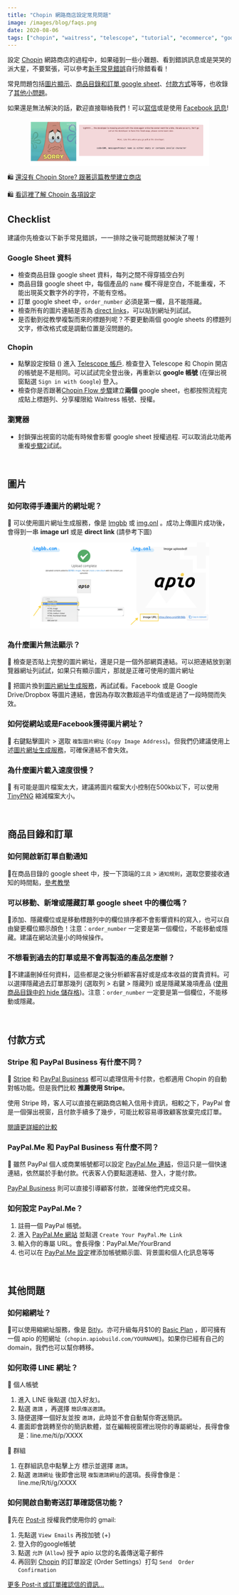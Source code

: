 ```yaml
---
title: "Chopin 網路商店設定常見問題"
image: /images/blog/faqs.png
date: 2020-08-06
tags: ["chopin", "waitress", "telescope", "tutorial", "ecommerce", "google-sheet", "google", "website", "documentation","教學", "網路開店","常見問題"]
---
```


設定 [Chopin](https://telescope.apiobuild.com/app/chopin) 網路商店的過程中，如果碰到一些小難題、看到錯誤訊息或是哭哭的派大星，不要緊張，可以參考[新手常見錯誤](#checklist)自行除錯看看！

常見問題包括[圖片顯示](#圖片)、[商品目錄和訂單 google sheet](#商品目錄和訂單)、[付款方式](#付款方式)等等，也收錄了[其他小問題](#其他問題)。

如果還是無法解決的話，歡迎直接聯絡我們！可以<a href="mailto:apiobuild@gmail.com">寫信</a>或是使用 [Facebook 訊息](https://m.me/apiobuild)!

<img src="/images/blog/chopin-error.png" class="post-img">

<!--more-->

🛍️ [還沒有 Chopin Store? 跟著這篇教學建立商店](https://apiobuild.com/blog/how-to-create-web-store-with-apio-ch/)

🛍️ [看這裡了解 Chopin 各項設定](https://apiobuild.com/blog/how-to-configure-chopin-store-zh/)

## Checklist

建議你先檢查以下新手常見錯誤，一一排除之後可能問題就解決了喔！

### Google Sheet 資料

- 檢查商品目錄 google sheet 資料，每列之間不得穿插空白列
- 商品目錄 google sheet 中，每個產品的 `name` 欄不得是空白，不能重複，不能出現英文數字外的字符，不能有空格。
- 訂單 google sheet 中，`order_number` 必須是第一欄，且不能隱藏。
- 檢查所有的圖片連結是否為 [direct links](#為什麼圖片無法顯示)，可以貼到網址列試試。
- 是否動到從教學複製而來的標題列呢？不要更動兩個 google sheets 的標題列文字，修改格式或是調動位置是沒問題的。

### Chopin

- 點擊設定按鈕 (<i class="fas fa-cog"></i>) 進入 [Telescope 帳戶](https://telescope.apiobuild.com/settings). 檢查登入 Telescope 和 Chopin 開店的帳號是不是相同。可以試試完全登出後，再重新以 **google 帳號** (在彈出視窗點選 `Sign in with Google`) 登入。
- 檢查你是否跟著[Chopin Flow 步驟](https://telescope.apiobuild.com/flow/chopin-stores)建立**兩個** google sheet，也都按照流程完成貼上標題列、分享權限給 Waitress 帳號、授權。

### 瀏覽器

- 封鎖彈出視窗的功能有時候會影響 google sheet 授權過程. 可以取消此功能再重複[步驟2](https://apiobuild.com/blog/how-to-create-web-store-with-apio/#step-2-新增商品目錄-google-sheet)試試。

<br>

## 圖片

### 如何取得手邊圖片的網址呢？

🙋 可以使用圖片網址生成服務，像是 [Imgbb](https://zh-tw.imgbb.com/) 或 [img.onl](https://img.onl/) 。成功上傳圖片成功後，會得到一串 **image url** 或是 **direct link** (請參考下圖)

<img src="/images/blog/faq-image-link.png" class="post-img">

### 為什麼圖片無法顯示？

🙋 檢查是否貼上完整的圖片網址，還是只是一個外部網頁連結。可以把連結放到瀏覽器網址列試試，如果只有顯示圖片，那就是正確可使用的圖片網址

🙋 把圖片換到[圖片網址生成服務](#如何取得手邊圖片的網址呢)，再試試看。Facebook 或是 Google Drive/Dropbox 等圖片連結，會因為存取次數超過平均值或是過了一段時間而失效。

### 如何從網站或是Facebook獲得圖片網址？

🙋 右鍵點擊圖片 > 選取 `複製圖片網址` (`Copy Image Address`)。但我們仍建議使用上述[圖片網址生成服務](#如何取得手邊圖片的網址呢)，可確保連結不會失效。

### 為什麼圖片載入速度很慢？

🙋 有可能是圖片檔案太大，建議將圖片檔案大小控制在500kb以下，可以使用 [TinyPNG](https://tinypng.com/) 縮減檔案大小。

<br>

## 商品目錄和訂單

### 如何開啟新訂單自動通知

🙋在商品目錄的 google sheet 中，按一下頂端的`工具` > `通知規則`，選取您要接收通知的時間點，[參考教學](https://support.google.com/docs/answer/91588?co=GENIE.Platform%3DDesktop&hl=zh-Hant)

### 可以移動、新增或隱藏訂單 google sheet 中的欄位嗎？

🙋添加、隱藏欄位或是移動標題列中的欄位排序都不會影響資料的寫入，也可以自由變更欄位顯示顏色！注意：`order_number` 一定要是第一個欄位，不能移動或隱藏。建議在網站流量小的時候操作。

### 不想看到過去的訂單或是不會再製造的產品怎麼辦？

🙋不建議刪掉任何資料，這些都是之後分析顧客喜好或是成本收益的寶貴資料。可以選擇隱藏過去訂單那幾列 (選取列 > 右鍵 > 隱藏列) 或是隱藏某幾項產品 ([使用商品目錄中的 hide 儲存格](https://apiobuild.com/blog/how-to-configure-chopin-store-zh/#更新商品目錄))。注意：`order_number` 一定要是第一個欄位，不能移動或隱藏。

<br>

## 付款方式

### Stripe 和 PayPal Business 有什麼不同？

🙋 [Stripe](https://stripe.com/payments) 和 [PayPal Business](https://www.paypal.com/us/business/website-payments) 都可以處理信用卡付款，也都適用 Chopin 的自動對帳功能。但是我們比較 **推薦使用 Stripe**。

使用 Stripe 時，客人可以直接在網路商店輸入信用卡資訊，相較之下，PayPal 會是一個彈出視窗，且付款手續多了幾步，可能比較容易導致顧客放棄完成訂單。

[閱讀更詳細的比較](https://wpforms.com/stripe-vs-paypal-which-one-is-better/)

### PayPal.Me 和 PayPal Business 有什麼不同？

🙋 雖然 PayPal 個人或商業帳號都可以設定 [PayPal.Me 連結](https://www.paypal.com/paypalme/)，但這只是一個快速連結，依然屬於手動付款。代表客人仍要點選連結、登入，才能付款。

[PayPal Business](https://www.paypal.com/us/business/website-payments) 則可以直接引導顧客付款，並確保他們完成交易。 

### 如何設定 PayPal.Me？

1. 註冊一個 PayPal 帳號。
2. 進入 [PayPal.Me 網站](https://www.paypal.com/paypalme/) 並點選 `Create Your PayPal.Me Link`
3. 輸入你的專屬 URL。會長得像：PayPal.Me/YourBrand
4. 也可以在 [PayPal.Me 設定](https://www.paypal.com/paypalme/my/settings)裡添加帳號顯示圖、背景圖和個人化訊息等等

<br>

## 其他問題

### 如何縮網址？

🙋可以使用縮網址服務，像是 [Bitly](https://bitly.com/)。亦可升級每月$10的 [Basic Plan](https://apiobuild.com/#pricing) ，即可擁有一個 apio 的短網址（`chopin.apiobuild.com/YOURNAME`)。如果你已經有自己的 domain，我們也可以幫你轉移。

### 如何取得 LINE 網址？

🙋 個人帳號
1. 進入 LINE 後點選 <i class="fas fa-user-plus"></i> (加入好友)。
2. 點選 `邀請` ，再選擇 `簡訊傳送邀請`。
3. 隨便選擇一個好友並按 `邀請`，此時並不會自動幫你寄送簡訊。
4. 畫面即會跳轉至你的簡訊軟體，並在編輯視窗裡出現你的專屬網址，長得會像是：line.me/ti/p/XXXX

🙋 群組
1. 在群組訊息中點擊上方 <i class="fas fa-bars"></i> 標示並選擇 `邀請`。
2. 點選 `邀請網址` 後即會出現 `複製邀請網址`的選項。長得會像是：line.me/R/ti/g/XXXX

### 如何開啟自動寄送訂單確認信功能？

🙋先在 [Post-it](https://telescope.apiobuild.com/app/post-it/configure) 授權我們使用你的 gmail:
1. 先點選 `View Emails` 再按加號 (+)
2. 登入你的google帳號
3. 點選 `允許` (`Allow`) 授予 apio 以您的名義傳送電子郵件
4. 再回到 [Chopin](https://telescope.apiobuild.com/app/chopin) 的訂單設定 (Order Settings）打勾 `Send  Order Confirmation` 

[更多 Post-it 或訂單確認信的資訊\...](https://apiobuild.com/blog/introducing-post-it-email-automation-service/)


<style>
.post-img {
    display: block;
    margin-left: auto;
    margin-right: auto;
    max-width: 80%;
}
</style>
